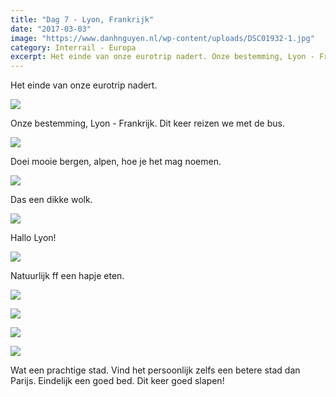 ```yaml
---
title: "Dag 7 - Lyon, Frankrijk"
date: "2017-03-03"
image: "https://www.danhnguyen.nl/wp-content/uploads/DSC01932-1.jpg"
category: Interrail - Europa
excerpt: Het einde van onze eurotrip nadert. Onze bestemming, Lyon - Frankrijk. Dit keer reizen we met de bus...
---
```


Het einde van onze eurotrip nadert.

![](https://www.danhnguyen.nl/wp-content/uploads//DSC01907-1-700x394.jpg)

Onze bestemming, Lyon - Frankrijk. Dit keer reizen we met de bus.

![](https://www.danhnguyen.nl/wp-content/uploads//20170302_092854-700x394.jpg)

Doei mooie bergen, alpen, hoe je het mag noemen.

![](https://www.danhnguyen.nl/wp-content/uploads//20170302_131309-700x394.jpg)

Das een dikke wolk.

![](https://www.danhnguyen.nl/wp-content/uploads//DSC01909-700x394.jpg)

Hallo Lyon!

![](https://www.danhnguyen.nl/wp-content/uploads//DSC01915-700x394.jpg)

Natuurlijk ff een hapje eten.

![](https://www.danhnguyen.nl/wp-content/uploads//DSC01918-700x394.jpg)

![](https://www.danhnguyen.nl/wp-content/uploads//DSC01923-1-700x394.jpg)

![](https://www.danhnguyen.nl/wp-content/uploads//DSC01932-1-700x394.jpg)

![](https://www.danhnguyen.nl/wp-content/uploads//DSC01946-1-700x394.jpg)

Wat een prachtige stad. Vind het persoonlijk zelfs een betere stad dan Parijs.
Eindelijk een goed bed. Dit keer goed slapen!

